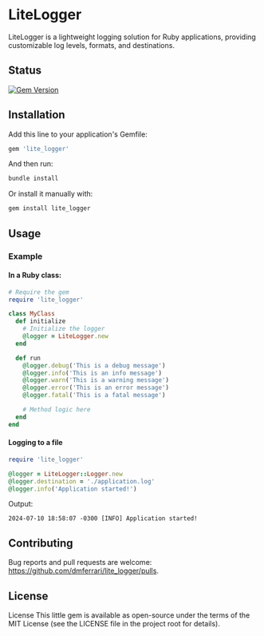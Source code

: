 # LiteLogger

LiteLogger is a lightweight logging solution for Ruby applications, providing customizable log levels, formats, and destinations.

## Status

[![Gem Version](https://badge.fury.io/rb/lite_logger.svg)](https://badge.fury.io/rb/lite_logger)

## Installation

Add this line to your application's Gemfile:

```ruby
gem 'lite_logger'
```

And then run:

```bash
bundle install
```

Or install it manually with:

```bash
gem install lite_logger
```

## Usage

### Example

#### In a Ruby class:

```ruby
# Require the gem
require 'lite_logger'

class MyClass
  def initialize
    # Initialize the logger
    @logger = LiteLogger.new
  end

  def run
    @logger.debug('This is a debug message')
    @logger.info('This is an info message')
    @logger.warn('This is a warning message')
    @logger.error('This is an error message')
    @logger.fatal('This is a fatal message')

    # Method logic here
  end
end
```

#### Logging to a file

```ruby
require 'lite_logger'

@logger = LiteLogger::Logger.new
@logger.destination = './application.log'
@logger.info('Application started!')
```

Output:

```
2024-07-10 18:58:07 -0300 [INFO] Application started!
```

## Contributing

Bug reports and pull requests are welcome: <https://github.com/dmferrari/lite_logger/pulls>.

## License

License
This little gem is available as open-source under the terms of the MIT License (see the LICENSE file in the project root for details).
